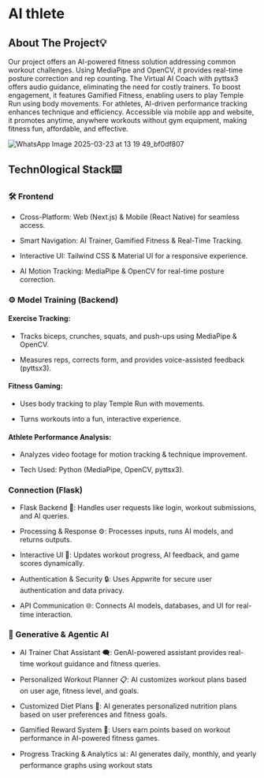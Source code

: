 # AI thlete

## About The Project💡

Our project offers an AI-powered fitness solution addressing common workout challenges. Using MediaPipe and OpenCV, it provides real-time posture correction and rep counting. The Virtual AI Coach with pyttsx3 offers audio guidance, eliminating the need for costly trainers. To boost engagement, it features Gamified Fitness, enabling users to play Temple Run using body movements. For athletes, AI-driven performance tracking enhances technique and efficiency. Accessible via mobile app and website, it promotes anytime, anywhere workouts without gym equipment, making fitness fun, affordable, and effective.

![WhatsApp Image 2025-03-23 at 13 19 49_bf0df807](https://github.com/user-attachments/assets/dcd19767-8089-41ed-a364-9be5ca65f88a)

## Techn0logical Stack⌨️
### 🛠️ Frontend
- Cross-Platform: Web (Next.js) & Mobile (React Native) for seamless access.

- Smart Navigation: AI Trainer, Gamified Fitness & Real-Time Tracking.

- Interactive UI: Tailwind CSS & Material UI for a responsive experience.

- AI Motion Tracking: MediaPipe & OpenCV for real-time posture correction.


### ⚙️ Model Training (Backend)
#### Exercise Tracking:
- Tracks biceps, crunches, squats, and push-ups using MediaPipe & OpenCV.

- Measures reps, corrects form, and provides voice-assisted feedback (pyttsx3).

#### Fitness Gaming:

- Uses body tracking to play Temple Run with movements.

- Turns workouts into a fun, interactive experience.

#### Athlete Performance Analysis:

- Analyzes video footage for motion tracking & technique improvement.

- Tech Used: Python (MediaPipe, OpenCV, pyttsx3).

### Connection (Flask)
- Flask Backend 🔄: Handles user requests like login, workout submissions, and AI queries.

- Processing & Response ⚙️: Processes inputs, runs AI models, and returns outputs.

- Interactive UI 🎨: Updates workout progress, AI feedback, and game scores dynamically.

- Authentication & Security 🔒: Uses Appwrite for secure user authentication and data privacy.

- API Communication 🌐: Connects AI models, databases, and UI for real-time interaction.

### 🤖 Generative & Agentic AI
- AI Trainer Chat Assistant 🗨️: GenAI-powered assistant provides real-time workout guidance and fitness queries.

- Personalized Workout Planner 📋: AI customizes workout plans based on user age, fitness level, and goals.

- Customized Diet Plans 🍎: AI generates personalized nutrition plans based on user preferences and fitness goals.

- Gamified Reward System 🎯: Users earn points based on workout performance in AI-powered fitness games.

- Progress Tracking & Analytics 📊: AI generates daily, monthly, and yearly performance graphs using workout stats

